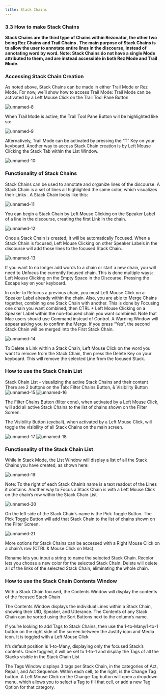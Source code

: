 ```yaml
---
title: Stack Chains
---
```

### 3.3 How to make Stack Chains

**Stack Chains are the third type of Chains within Rezonator, the other two being Rez Chains  and Trail Chains . The main purpose of Stack Chains is to allow the user to annotate entire lines in the discourse, instead of annotating word by word. Note: Stack Chains do not have a single Mode attributed to them, and are instead accessible in both Rez Mode and Trail Mode.**

### Accessing Stack Chain Creation
As noted above, Stack Chains can be made in either Trail Mode or Rez Mode. For now, we’ll show how to access Trail Mode:
Trail Mode can be activated by a Left Mouse Click on the Trail Tool Pane Button:

![unnamed-8](https://user-images.githubusercontent.com/77072787/132411387-4ad4bf78-9eb0-4b0f-9c4f-e673e6ab002a.png)

When Trail Mode is active, the Trail Tool Pane Button will be highlighted like so:

![unnamed-9](https://user-images.githubusercontent.com/77072787/132411398-92d512d4-954e-4293-ad0b-bc63fff92598.png)

Alternatively, Trail Mode can be activated by pressing the “T” Key on your keyboard.
Another way to access Stack Chain creation is by Left Mouse Clicking the Stack Tab within the List Window.  

![unnamed-10](https://user-images.githubusercontent.com/77072787/132411458-d4d52216-e6bc-4d40-b03f-9d9f843be214.png)

### Functionality of Stack Chains
Stack Chains can be used to annotate and organize lines of the discourse. A Stack Chain is a set of lines all highlighted the same color, which visualizes their Links . A Stack Chain looks like this: 

![unnamed-11](https://user-images.githubusercontent.com/77072787/132411510-2c707511-0ed9-4935-bb84-6a78ffdf45a4.png)

You can begin a Stack Chain by Left Mouse Clicking on the Speaker Label of a line in the discourse, creating the first Link in the chain.

![unnamed-12](https://user-images.githubusercontent.com/77072787/132411540-371ab9f6-2cd3-4c9a-89aa-93e5601037c1.png)

Once a Stack Chain is created, it will be automatically Focused. When a Stack Chain is focused, Left Mouse Clicking on other Speaker Labels in the discourse will add those lines to the focused Stack Chain.

![unnamed-13](https://user-images.githubusercontent.com/77072787/132411602-ab2dd40f-09ff-4b5d-9ed9-617cecbb4ca9.png)

If you want to no longer add words to a chain or start a new chain, you will need to Unfocus the currently focused chain. This is done multiple ways:
Left Mouse Clicking on the Empty Space in the Discourse.
Pressing the Escape key on your keyboard.

In order to Refocus a previous chain, you must Left Mouse Click on a Speaker Label already within the chain. 
Also, you are able to Merge Chains together, combining one Stack Chain with another. This is done by Focusing one chain you want combined, then CTRL + Left Mouse Clicking on a Speaker Label within the non-focused chain you want combined. Note that Mac users should use Command instead of Control. A Warning Window will appear asking you to confirm the Merge. If you press “Yes”, the second Stack Chain will be merged into the First Stack Chain.

![unnamed-14](https://user-images.githubusercontent.com/77072787/132411736-06159d8f-ec3c-408e-b715-f45e2027b0fe.png)

To Delete a Link within a Stack Chain, Left Mouse Click on the word you want to remove from the Stack Chain, then press the Delete Key on your keyboard. This will remove the selected Line from the focused Stack.

### How to use the Stack Chain List

Stack Chain List - visualizing the active Stack Chains and their content
There are 2 buttons on the Tab: Filter Chains Button, & Visibility Button
![unnamed-15](https://user-images.githubusercontent.com/77072787/132411850-17a0e0c5-4bf6-46e0-a8d1-14c49f89efc8.png)
![unnamed-16](https://user-images.githubusercontent.com/77072787/132411856-b9d2305e-fbd2-4553-b7d9-0b3ed695ec68.png)

The Filter Chains Button (filter cone), when activated by a Left Mouse Click, will add all active Stack Chains to the list of chains shown on the Filter Screen.

The Visibility Button (eyeball), when activated by a Left Mouse Click, will toggle the visibility of all Stack Chains on the main screen.

![unnamed-17](https://user-images.githubusercontent.com/77072787/132411887-7b7dc753-1b5b-40c5-a151-efa21d4e73d5.png)
![unnamed-18](https://user-images.githubusercontent.com/77072787/132411893-dfbc0042-4ee8-4c66-9bbf-81b99af5012d.png)

### Functionality of the Stack Chain List
While in Stack Mode, the List Window will display a list of all the Stack Chains you have created, as shown here:

![unnamed-19](https://user-images.githubusercontent.com/77072787/132412025-5a96bdab-3fc9-4a40-b9e3-aad5a6ffefb1.png)

Note: To the right of each Stack Chain’s name is a text readout of the Lines it contains.
Another way to Focus a Stack Chain is with a Left Mouse Click on the chain’s row within the Stack Chain List

![unnamed-20](https://user-images.githubusercontent.com/77072787/132412075-362cfe9f-dc26-4b63-b558-0c4857516da5.png)

On the left side of the Stack Chain’s name is the Pick Toggle Button. The Pick Toggle Button will add that Stack Chain to the list of chains shown on the Filter Screen.

![unnamed-21](https://user-images.githubusercontent.com/77072787/132412112-d74bb32d-9050-4888-b33d-7565c8ee77c3.png)

More options for Stack Chains can be accessed with a Right Mouse Click on a chain’s row (CTRL & Mouse Click on Mac)

Rename lets you input a string to name the selected Stack Chain.
Recolor lets you choose a new color for the selected Stack Chain.
Delete will delete all of the links of the selected Stack Chain, eliminating the whole chain.

### How to use the Stack Chain Contents Window

With a Stack Chain focused, the Contents Window will display the contents of the focused Stack Chain

The Contents Window displays the individual Lines within a Stack Chain, showing their UID, Speaker, and Utterance.
The Contents of any Stack Chain can be sorted using the Sort Buttons next to the column’s name.

If you’re looking to add Tags to Stack Chains, then use the 1-to-Many/1-to-1 button on the right side of the screen between the Justify icon and Media icon. It is toggled with a Left Mouse Click

It’s default position is 1-to-Many, displaying only the focused Stack’s contents. Once toggled, it will be set to 1-to-1 and display the Tags of all the Stacks visible in the Stack Chain List

The Tags Window displays 3 tags per Stack Chain, in the categories of  Act, Repair, and Act Sequence.
Within each cell, to the right, is the Change Tag button. A Left Mouse Click on the Change Tag button will open a dropdown menu, which allows you to select a Tag to fill that cell, or add a new Tag Option for that category.



